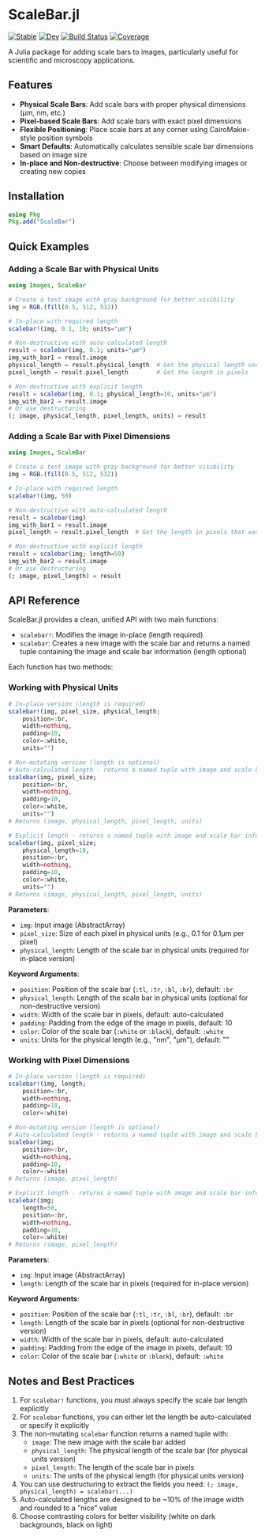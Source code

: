 # ScaleBar.jl

[![Stable](https://img.shields.io/badge/docs-stable-blue.svg)](https://LidkeLab.github.io/ScaleBar.jl/stable/)
[![Dev](https://img.shields.io/badge/docs-dev-blue.svg)](https://LidkeLab.github.io/ScaleBar.jl/dev/)
[![Build Status](https://github.com/LidkeLab/ScaleBar.jl/actions/workflows/CI.yml/badge.svg?branch=main)](https://github.com/LidkeLab/ScaleBar.jl/actions/workflows/CI.yml?query=branch%3Amain)
[![Coverage](https://codecov.io/gh/LidkeLab/ScaleBar.jl/branch/main/graph/badge.svg)](https://codecov.io/gh/LidkeLab/ScaleBar.jl)

A Julia package for adding scale bars to images, particularly useful for scientific and microscopy applications.

## Features

- **Physical Scale Bars**: Add scale bars with proper physical dimensions (μm, nm, etc.)
- **Pixel-based Scale Bars**: Add scale bars with exact pixel dimensions
- **Flexible Positioning**: Place scale bars at any corner using CairoMakie-style position symbols
- **Smart Defaults**: Automatically calculates sensible scale bar dimensions based on image size
- **In-place and Non-destructive**: Choose between modifying images or creating new copies

## Installation

```julia
using Pkg
Pkg.add("ScaleBar")
```

## Quick Examples

### Adding a Scale Bar with Physical Units

```julia
using Images, ScaleBar

# Create a test image with gray background for better visibility
img = RGB.(fill(0.5, 512, 512))

# In-place with required length
scalebar!(img, 0.1, 10; units="μm")

# Non-destructive with auto-calculated length
result = scalebar(img, 0.1; units="μm")
img_with_bar1 = result.image
physical_length = result.physical_length  # Get the physical length used
pixel_length = result.pixel_length        # Get the length in pixels

# Non-destructive with explicit length
result = scalebar(img, 0.1; physical_length=10, units="μm")
img_with_bar2 = result.image
# Or use destructuring
(; image, physical_length, pixel_length, units) = result
```

### Adding a Scale Bar with Pixel Dimensions

```julia
using Images, ScaleBar

# Create a test image with gray background for better visibility
img = RGB.(fill(0.5, 512, 512))

# In-place with required length
scalebar!(img, 50)

# Non-destructive with auto-calculated length
result = scalebar(img)
img_with_bar1 = result.image
pixel_length = result.pixel_length  # Get the length in pixels that was used

# Non-destructive with explicit length
result = scalebar(img; length=50)
img_with_bar2 = result.image
# Or use destructuring
(; image, pixel_length) = result
```

## API Reference

ScaleBar.jl provides a clean, unified API with two main functions:

- `scalebar!`: Modifies the image in-place (length required)
- `scalebar`: Creates a new image with the scale bar and returns a named tuple containing the image and scale bar information (length optional)

Each function has two methods:

### Working with Physical Units

```julia
# In-place version (length is required)
scalebar!(img, pixel_size, physical_length; 
    position=:br, 
    width=nothing, 
    padding=10, 
    color=:white, 
    units="")

# Non-mutating version (length is optional)
# Auto-calculated length - returns a named tuple with image and scale bar info
scalebar(img, pixel_size; 
    position=:br, 
    width=nothing, 
    padding=10, 
    color=:white, 
    units="")
# Returns (image, physical_length, pixel_length, units)

# Explicit length - returns a named tuple with image and scale bar info
scalebar(img, pixel_size; 
    physical_length=10,
    position=:br, 
    width=nothing, 
    padding=10, 
    color=:white, 
    units="")
# Returns (image, physical_length, pixel_length, units)
```

**Parameters**:
- `img`: Input image (AbstractArray)
- `pixel_size`: Size of each pixel in physical units (e.g., 0.1 for 0.1μm per pixel)
- `physical_length`: Length of the scale bar in physical units (required for in-place version)

**Keyword Arguments**:
- `position`: Position of the scale bar (`:tl`, `:tr`, `:bl`, `:br`), default: `:br`
- `physical_length`: Length of the scale bar in physical units (optional for non-destructive version)
- `width`: Width of the scale bar in pixels, default: auto-calculated
- `padding`: Padding from the edge of the image in pixels, default: 10
- `color`: Color of the scale bar (`:white` or `:black`), default: `:white`
- `units`: Units for the physical length (e.g., "nm", "μm"), default: ""

### Working with Pixel Dimensions

```julia
# In-place version (length is required)
scalebar!(img, length; 
    position=:br, 
    width=nothing, 
    padding=10, 
    color=:white)

# Non-mutating version (length is optional)
# Auto-calculated length - returns a named tuple with image and scale bar info
scalebar(img; 
    position=:br, 
    width=nothing, 
    padding=10, 
    color=:white)
# Returns (image, pixel_length)

# Explicit length - returns a named tuple with image and scale bar info
scalebar(img; 
    length=50,
    position=:br, 
    width=nothing, 
    padding=10, 
    color=:white)
# Returns (image, pixel_length)
```

**Parameters**:
- `img`: Input image (AbstractArray)
- `length`: Length of the scale bar in pixels (required for in-place version)

**Keyword Arguments**:
- `position`: Position of the scale bar (`:tl`, `:tr`, `:bl`, `:br`), default: `:br`
- `length`: Length of the scale bar in pixels (optional for non-destructive version)
- `width`: Width of the scale bar in pixels, default: auto-calculated
- `padding`: Padding from the edge of the image in pixels, default: 10
- `color`: Color of the scale bar (`:white` or `:black`), default: `:white`

## Notes and Best Practices

1. For `scalebar!` functions, you must always specify the scale bar length explicitly
2. For `scalebar` functions, you can either let the length be auto-calculated or specify it explicitly
3. The non-mutating `scalebar` function returns a named tuple with:
   - `image`: The new image with the scale bar added
   - `physical_length`: The physical length of the scale bar (for physical units version)
   - `pixel_length`: The length of the scale bar in pixels
   - `units`: The units of the physical length (for physical units version)
4. You can use destructuring to extract the fields you need: `(; image, physical_length) = scalebar(...)`
5. Auto-calculated lengths are designed to be ~10% of the image width and rounded to a "nice" value
6. Choose contrasting colors for better visibility (white on dark backgrounds, black on light)

